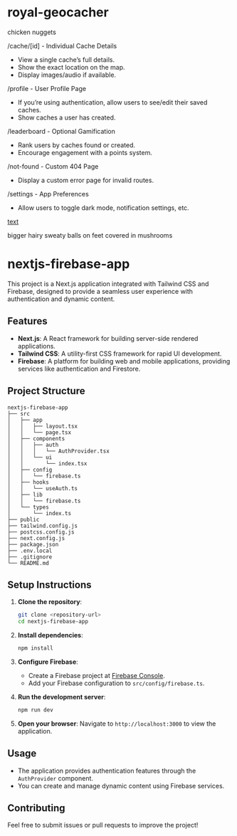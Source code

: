 # royal-geocacher

chicken nuggets

/cache/[id] - Individual Cache Details

-   View a single cache’s full details.
-   Show the exact location on the map.
-   Display images/audio if available.

/profile - User Profile Page

-   If you’re using authentication, allow users to see/edit their saved caches.
-   Show caches a user has created.

/leaderboard - Optional Gamification

-   Rank users by caches found or created.
-   Encourage engagement with a points system.

/not-found - Custom 404 Page

-   Display a custom error page for invalid routes.

/settings - App Preferences

-   Allow users to toggle dark mode, notification settings, etc.

[text](https://prod.liveshare.vsengsaas.visualstudio.com/join?86AF78EED6761BC3EEA082BE75560A0FEBF2)

bigger hairy sweaty balls on feet covered in mushrooms

# nextjs-firebase-app

This project is a Next.js application integrated with Tailwind CSS and Firebase, designed to provide a seamless user experience with authentication and dynamic content.

## Features

-   **Next.js**: A React framework for building server-side rendered applications.
-   **Tailwind CSS**: A utility-first CSS framework for rapid UI development.
-   **Firebase**: A platform for building web and mobile applications, providing services like authentication and Firestore.

## Project Structure

```
nextjs-firebase-app
├── src
│   ├── app
│   │   ├── layout.tsx
│   │   └── page.tsx
│   ├── components
│   │   ├── auth
│   │   │   └── AuthProvider.tsx
│   │   └── ui
│   │       └── index.tsx
│   ├── config
│   │   └── firebase.ts
│   ├── hooks
│   │   └── useAuth.ts
│   ├── lib
│   │   └── firebase.ts
│   └── types
│       └── index.ts
├── public
├── tailwind.config.js
├── postcss.config.js
├── next.config.js
├── package.json
├── .env.local
├── .gitignore
└── README.md
```

## Setup Instructions

1. **Clone the repository**:

    ```bash
    git clone <repository-url>
    cd nextjs-firebase-app
    ```

2. **Install dependencies**:

    ```bash
    npm install
    ```

3. **Configure Firebase**:

    - Create a Firebase project at [Firebase Console](https://console.firebase.google.com/).
    - Add your Firebase configuration to `src/config/firebase.ts`.

4. **Run the development server**:

    ```bash
    npm run dev
    ```

5. **Open your browser**:
   Navigate to `http://localhost:3000` to view the application.

## Usage

-   The application provides authentication features through the `AuthProvider` component.
-   You can create and manage dynamic content using Firebase services.

## Contributing

Feel free to submit issues or pull requests to improve the project!
